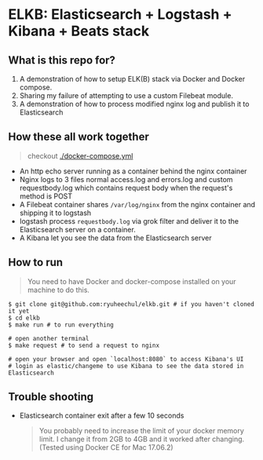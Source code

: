 # ELKB: Elasticsearch + Logstash + Kibana + Beats stack

## What is this repo for?
1. A demonstration of how to setup ELK(B) stack via Docker and Docker compose.
2. Sharing my failure of attempting to use a custom Filebeat module.
3. A demonstration of how to process modified nginx log and publish it to Elasticsearch

## How these all work together
> checkout [./docker-compose.yml](./docker-compose.yml)

- An http echo server running as a container behind the nginx container
- Nginx logs to 3 files normal access.log and errors.log and custom requestbody.log which contains request body when the request's method is POST
- A Filebeat container shares `/var/log/nginx` from the nginx container and shipping it to logstash
- logstash process `requestbody.log` via grok filter and deliver it to the Elasticsearch  server on a container.
- A Kibana let you see the data from the Elasticsearch server

## How to run
> You need to have Docker and docker-compose installed on your machine to do this.

```shell
$ git clone git@github.com:ryuheechul/elkb.git # if you haven't cloned it yet
$ cd elkb
$ make run # to run everything

# open another terminal
$ make request # to send a request to nginx

# open your browser and open `localhost:8080` to access Kibana's UI
# login as elastic/changeme to use Kibana to see the data stored in Elasticsearch
```

## Trouble shooting
- Elasticsearch container exit after a few 10 seconds
  > You probably need to increase the limit of your docker memory limit. I change it from 2GB to 4GB and it worked after changing. (Tested using Docker CE for Mac 17.06.2)
